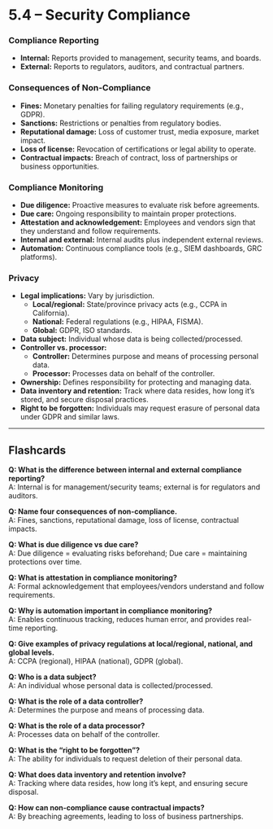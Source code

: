 # 5.4 – Security Compliance

### Compliance Reporting
- **Internal:** Reports provided to management, security teams, and boards.  
- **External:** Reports to regulators, auditors, and contractual partners.  

### Consequences of Non-Compliance
- **Fines:** Monetary penalties for failing regulatory requirements (e.g., GDPR).  
- **Sanctions:** Restrictions or penalties from regulatory bodies.  
- **Reputational damage:** Loss of customer trust, media exposure, market impact.  
- **Loss of license:** Revocation of certifications or legal ability to operate.  
- **Contractual impacts:** Breach of contract, loss of partnerships or business opportunities.  

### Compliance Monitoring
- **Due diligence:** Proactive measures to evaluate risk before agreements.  
- **Due care:** Ongoing responsibility to maintain proper protections.  
- **Attestation and acknowledgement:** Employees and vendors sign that they understand and follow requirements.  
- **Internal and external:** Internal audits plus independent external reviews.  
- **Automation:** Continuous compliance tools (e.g., SIEM dashboards, GRC platforms).  

### Privacy
- **Legal implications:** Vary by jurisdiction.  
  - **Local/regional:** State/province privacy acts (e.g., CCPA in California).  
  - **National:** Federal regulations (e.g., HIPAA, FISMA).  
  - **Global:** GDPR, ISO standards.  
- **Data subject:** Individual whose data is being collected/processed.  
- **Controller vs. processor:**  
  - **Controller:** Determines purpose and means of processing personal data.  
  - **Processor:** Processes data on behalf of the controller.  
- **Ownership:** Defines responsibility for protecting and managing data.  
- **Data inventory and retention:** Track where data resides, how long it’s stored, and secure disposal practices.  
- **Right to be forgotten:** Individuals may request erasure of personal data under GDPR and similar laws.  

---

## Flashcards

**Q: What is the difference between internal and external compliance reporting?**  
A: Internal is for management/security teams; external is for regulators and auditors.

**Q: Name four consequences of non-compliance.**  
A: Fines, sanctions, reputational damage, loss of license, contractual impacts.

**Q: What is due diligence vs due care?**  
A: Due diligence = evaluating risks beforehand; Due care = maintaining protections over time.

**Q: What is attestation in compliance monitoring?**  
A: Formal acknowledgement that employees/vendors understand and follow requirements.

**Q: Why is automation important in compliance monitoring?**  
A: Enables continuous tracking, reduces human error, and provides real-time reporting.

**Q: Give examples of privacy regulations at local/regional, national, and global levels.**  
A: CCPA (regional), HIPAA (national), GDPR (global).

**Q: Who is a data subject?**  
A: An individual whose personal data is collected/processed.

**Q: What is the role of a data controller?**  
A: Determines the purpose and means of processing data.

**Q: What is the role of a data processor?**  
A: Processes data on behalf of the controller.

**Q: What is the “right to be forgotten”?**  
A: The ability for individuals to request deletion of their personal data.

**Q: What does data inventory and retention involve?**  
A: Tracking where data resides, how long it’s kept, and ensuring secure disposal.

**Q: How can non-compliance cause contractual impacts?**  
A: By breaching agreements, leading to loss of business partnerships.  
